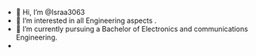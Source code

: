 - 👋 Hi, I’m @Israa3063
- 👀 I’m interested in all Engineering aspects .
- 🌱 I’m currently pursuing a Bachelor of Electronics and communications Engineering.
- 

<!---
Israa3063/Israa3063 is a ✨ special ✨ repository because its `README.md` (this file) appears on your GitHub profile.
You can click the Preview link to take a look at your changes.
--->
